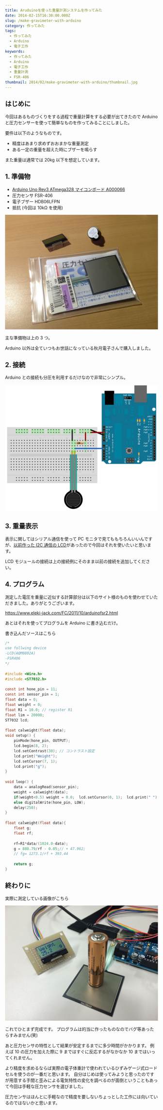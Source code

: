 ```yaml
---
title: Aruduinoを使った重量計測システムを作ってみた
date: 2014-02-15T16:30:00.000Z
slug: /make-gravimeter-with-arduino
category: 作ってみた
tags:
  - 作ってみた
  - Arduino
  - 電子工作
keywords:
  - 作ってみた
  - Arduino
  - 電子工作
  - 重量計測
  - FSR-406
thumbnail: 2014/02/make-gravimeter-with-arduino/thumbnail.jpg
---
```


## はじめに

今回はあるものづくりをする過程で重量計算をする必要が出てきたので Arduino と圧力センサーを使って簡単なものを作ってみることにしました。

要件は以下のようなものです。

- 精度はあまり求めずおおまかな重量測定
- ある一定の重量を超えた時にブザーを鳴らす

また重量は通常では 20kg 以下を想定しています。

## 1. 準備物

- <a target="_blank" href="https://www.amazon.co.jp/gp/product/B008GRTSV6/ref=as_li_tl?ie=UTF8&camp=247&creative=1211&creativeASIN=B008GRTSV6&linkCode=as2&tag=haruyuki04-22&linkId=826cb16dad367b86f5e2b4c8dfc912b9">Arduino Uno Rev3 ATmega328 マイコンボード A000066</a><img src="//ir-jp.amazon-adsystem.com/e/ir?t=haruyuki04-22&l=am2&o=9&a=B008GRTSV6" width="1" height="1" border="0" alt="" style="border:none !important; margin:0px !important;" />
- 圧力センサ FSR-406
- 電子ブザー HDB06LFPN
- 抵抗 (今回は 10kΩ を使用)

![](./parts.jpg)

主な準備物は上の 3 つ。

Arduino 以外は全ていつもお世話になっている秋月電子さんで購入しました。

## 2. 接続

Arduino との接続も分圧を利用するだけなので非常にシンプル。

![](./circuit-figure.png)

## 3. 重量表示

表示に関してはシリアル通信を使って PC モニタで見てももちろんいいんですが、[以前作った I2C 通信の LCD](https://blog.icchi.me/test-aqm0802a-with-arduino)があったので今回はそれを使いたいと思います。

LCD モジュールの接続は上の接続例にそのまま以前の接続を追加してください。

## 4. プログラム

測定した電圧を重量に近似する計算部分は以下のサイト様のものを使わせていただきました。ありがとうございます。

https://www.eleki-jack.com/FC/2011/10/arduinofsr2.html

あとはそれを使ってプログラムを Arduino に書き込むだけ。

書き込んだソースはこちら

```c
/*
use follwing device
-LCD(AQM0802A)
-FSR406
*/

#include <Wire.h>
#include <ST7032.h>

const int hone_pin = 11;
const int sensor_pin = 1;
float data = 0;
float weight = 0;
float R1 = 10.0; // register R1
float lim = 20000;
ST7032 lcd;

float calweight(float data);
void setup() {
    pinMode(hone_pin, OUTPUT);
    lcd.begin(8, 2);
    lcd.setContrast(30); // コントラスト設定
    lcd.print("Weight");
    lcd.setCursor(7, 1);
    lcd.print("g");
}

void loop() {
    data = analogRead(sensor_pin);
    weight = calweight(data);
    if(weight<0.5) weight = 0.0;  lcd.setCursor(0, 1);  lcd.print(" ");  lcd.setCursor(0, 1);  lcd.print(weight, 1);  if(weight>lim) digitalWrite(hone_pin, HIGH);
    else digitalWrite(hone_pin, LOW);
    delay(250);
}

float calweight(float data){
    float g;
    float rf;

    rf=R1*data/(1024.0-data);
    g = 880.79/rf - 0.05;// + 47.962;
    // fg= 1273.1/rf + 393.44

    return g;
}
```

## 終わりに

実際に測定している画像がこちら

![](./gravimeter-with-arduino.jpg)

これでひとまず完成です。
プログラムは的当に作ったものなのでバグ等あったらすみません(笑)

あと圧力センサの特性として結果が安定するまでに多少時間がかかります。
例えば 10 の圧力を加えた際に 9 まではすぐに反応するがなかなか 10 まではいってくれません。

より精度を求めるならば実際の電子体重計で使われているひずみゲージ式ロードセルを使うのが一番だと思います。 自分はじめは使ってみようと思ったのですが用意する手間と歪みによる電気特性の変化を調べるのが面倒ということもあって今回は手軽な圧力センサを選びました。

圧力センサはほんとに手軽なので精度を要しないちょっとした工作には向いているのではないかと思います。
